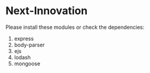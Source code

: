 # Next-Innovation
Please install these modules or check the dependencies:
1. express
2. body-parser
3. ejs
4. lodash
5. mongoose
